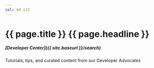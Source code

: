 ```yaml
---
col: m4 s12
---
```


# <span>{{ page.title }}</span> {{ page.headline }}


##### [Developer Center]({{ site.baseurl }}/search)

Tutorials, tips, and curated content from our Developer Advocates
